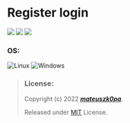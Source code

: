 # Register login 

[![](https://img.shields.io/badge/Codepen-000000?style=for-the-badge&logo=codepen&logoColor=white)](https://codepen.io/k0pa)
[![](https://img.shields.io/badge/GitHub-100000?style=for-the-badge&logo=github&logoColor=white)](https://github.com/mateuszk0pa)
[![](https://img.shields.io/badge/LinkedIn-0077B5?style=for-the-badge&logo=linkedin&logoColor=white)](https://www.linkedin.com/in/k0pa/)

### OS:
![Linux](https://img.shields.io/badge/Linux-FCC624?style=for-the-badge&logo=linux&logoColor=black)
![Windows](https://img.shields.io/badge/Windows-0078D6?style=for-the-badge&logo=windows&logoColor=white)

> ### License:
> Copyright (c) 2022 ***[mateuszk0pa](https://github.com/mateuszk0pa)***.
>
> Released under [MIT](https://choosealicense.com/licenses/mit/) License.
